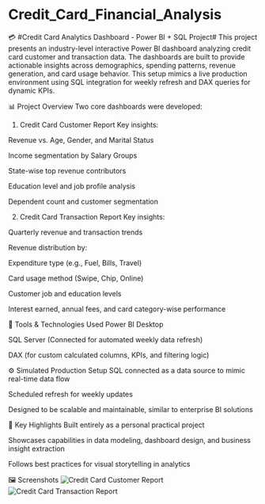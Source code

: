 # Credit_Card_Financial_Analysis
💳 #Credit Card Analytics Dashboard - Power BI + SQL Project#
This project presents an industry-level interactive Power BI dashboard analyzing credit card customer and transaction data. The dashboards are built to provide actionable insights across demographics, spending patterns, revenue generation, and card usage behavior. This setup mimics a live production environment using SQL integration for weekly refresh and DAX queries for dynamic KPIs.

📊 Project Overview
Two core dashboards were developed:

1.  Credit Card Customer Report
Key insights:

Revenue vs. Age, Gender, and Marital Status

Income segmentation by Salary Groups

State-wise top revenue contributors

Education level and job profile analysis

Dependent count and customer segmentation

2.  Credit Card Transaction Report
Key insights:

Quarterly revenue and transaction trends

Revenue distribution by:

Expenditure type (e.g., Fuel, Bills, Travel)

Card usage method (Swipe, Chip, Online)

Customer job and education levels

Interest earned, annual fees, and card category-wise performance

🔧 Tools & Technologies Used
Power BI Desktop

SQL Server (Connected for automated weekly data refresh)

DAX (for custom calculated columns, KPIs, and filtering logic)

⚙️ Simulated Production Setup
SQL connected as a data source to mimic real-time data flow

Scheduled refresh for weekly updates

Designed to be scalable and maintainable, similar to enterprise BI solutions

📌 Key Highlights
Built entirely as a personal practical project 

Showcases capabilities in data modeling, dashboard design, and business insight extraction

Follows best practices for visual storytelling in analytics

🖼️ Screenshots
![Credit Card Customer Report](https://github.com/user-attachments/assets/cbc82079-005d-487f-93d4-a9f7ac387f9e)
![Credit Card Transaction Report](https://github.com/user-attachments/assets/3a3eb4d4-3133-4d8c-9196-5ed7d0c3d1b5)


